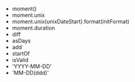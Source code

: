 * moment()
* moment.unix
* moment.unix(unixDateStart).format(initFormat)
* moment.duration
* diff
* asDays
* add
* startOf
* isValid
* 'YYYY-MM-DD'
* 'MM-DD(ddd)'